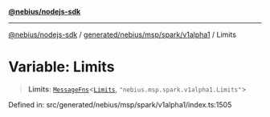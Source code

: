[**@nebius/nodejs-sdk**](../../../../../../README.md)

---

[@nebius/nodejs-sdk](../../../../../../README.md) / [generated/nebius/msp/spark/v1alpha1](../README.md) / Limits

# Variable: Limits

> **Limits**: [`MessageFns`](../../../../../../runtime/protos/core/interfaces/MessageFns.md)\<[`Limits`](../interfaces/Limits.md), `"nebius.msp.spark.v1alpha1.Limits"`\>

Defined in: src/generated/nebius/msp/spark/v1alpha1/index.ts:1505
